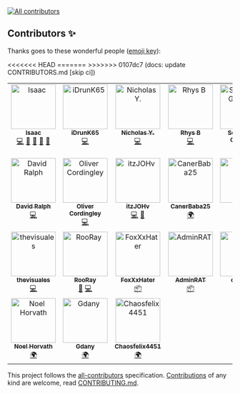 <!-- ALL-CONTRIBUTORS-BADGE:START - Do not remove or modify this section -->
<a href="https://github.com/discord-tickets/bot/blob/main/CONTRIBUTORS.md">
 <img src="https://img.shields.io/github/all-contributors/discord-tickets/bot?color=ee8449&style=flat-square"alt="All contributors">
</a>
<!-- ALL-CONTRIBUTORS-BADGE:END -->

## Contributors ✨

Thanks goes to these wonderful people ([emoji key](https://allcontributors.org/docs/en/emoji-key)):

<!-- ALL-CONTRIBUTORS-LIST:START - Do not remove or modify this section -->
<!-- prettier-ignore-start -->
<!-- markdownlint-disable -->
<table>
  <tbody>
    <tr>
      <td align="center" valign="top" width="14.28%"><a href="https://eartharoid.me/"><img src="https://avatars.githubusercontent.com/u/20905071?v=4?s=100" width="100px;" alt="Isaac"/><br /><sub><b>Isaac</b></sub></a><br /><a href="https://github.com/discord-tickets/bot/commits?author=eartharoid" title="Code">💻</a> <a href="#maintenance-eartharoid" title="Maintenance">🚧</a> <a href="https://github.com/discord-tickets/bot/commits?author=eartharoid" title="Documentation">📖</a> <a href="https://github.com/discord-tickets/bot/pulls?q=is%3Apr+reviewed-by%3Aeartharoid" title="Reviewed Pull Requests">👀</a> <a href="#design-eartharoid" title="Design">🎨</a></td>
      <td align="center" valign="top" width="14.28%"><a href="https://github.com/iDrunK65"><img src="https://avatars.githubusercontent.com/u/25486774?v=4?s=100" width="100px;" alt="iDrunK65"/><br /><sub><b>iDrunK65</b></sub></a><br /><a href="https://github.com/discord-tickets/bot/commits?author=iDrunK65" title="Code">💻</a></td>
      <td align="center" valign="top" width="14.28%"><a href="https://github.com/nicholasyoannou"><img src="https://avatars.githubusercontent.com/u/29736141?v=4?s=100" width="100px;" alt="Nicholas Y."/><br /><sub><b>Nicholas Y.</b></sub></a><br /><a href="https://github.com/discord-tickets/bot/commits?author=nicholasyoannou" title="Code">💻</a></td>
      <td align="center" valign="top" width="14.28%"><a href="https://github.com/RhysB"><img src="https://avatars.githubusercontent.com/u/25815220?v=4?s=100" width="100px;" alt="Rhys B"/><br /><sub><b>Rhys B</b></sub></a><br /><a href="https://github.com/discord-tickets/bot/commits?author=RhysB" title="Code">💻</a></td>
      <td align="center" valign="top" width="14.28%"><a href="https://github.com/mgsi100"><img src="https://avatars.githubusercontent.com/u/36934590?v=4?s=100" width="100px;" alt="Sébastien Guzman"/><br /><sub><b>Sébastien Guzman</b></sub></a><br /><a href="https://github.com/discord-tickets/bot/commits?author=mgsi100" title="Code">💻</a></td>
      <td align="center" valign="top" width="14.28%"><a href="https://github.com/iFusionFr"><img src="https://avatars.githubusercontent.com/u/31099360?v=4?s=100" width="100px;" alt="iFusion"/><br /><sub><b>iFusion</b></sub></a><br /><a href="https://github.com/discord-tickets/bot/commits?author=iFusionFr" title="Code">💻</a></td>
      <td align="center" valign="top" width="14.28%"><a href="https://fivepixels.me/"><img src="https://avatars.githubusercontent.com/u/37427166?v=4?s=100" width="100px;" alt="FivePixels"/><br /><sub><b>FivePixels</b></sub></a><br /><a href="https://github.com/discord-tickets/bot/commits?author=FivePixels" title="Code">💻</a></td>
    </tr>
    <tr>
      <td align="center" valign="top" width="14.28%"><a href="https://davidcralph.co.uk/"><img src="https://avatars.githubusercontent.com/u/14052956?v=4?s=100" width="100px;" alt="David Ralph"/><br /><sub><b>David Ralph</b></sub></a><br /><a href="https://github.com/discord-tickets/bot/commits?author=davidcralph" title="Code">💻</a></td>
      <td align="center" valign="top" width="14.28%"><a href="https://github.com/OliverCordingl1"><img src="https://avatars.githubusercontent.com/u/19516518?v=4?s=100" width="100px;" alt="Oliver Cordingley"/><br /><sub><b>Oliver Cordingley</b></sub></a><br /><a href="https://github.com/discord-tickets/bot/commits?author=OliverCordingl1" title="Code">💻</a></td>
      <td align="center" valign="top" width="14.28%"><a href="https://github.com/itzJOHv"><img src="https://avatars.githubusercontent.com/u/68508885?v=4?s=100" width="100px;" alt="itzJOHv"/><br /><sub><b>itzJOHv</b></sub></a><br /><a href="https://github.com/discord-tickets/bot/commits?author=itzJOHv" title="Code">💻</a> <a href="#question-itzJOHv" title="Answering Questions">💬</a></td>
      <td align="center" valign="top" width="14.28%"><a href="https://github.com/CanerBaba25"><img src="https://avatars.githubusercontent.com/u/33705518?v=4?s=100" width="100px;" alt="CanerBaba25"/><br /><sub><b>CanerBaba25</b></sub></a><br /><a href="#translation-CanerBaba25" title="Translation">🌍</a></td>
      <td align="center" valign="top" width="14.28%"><a href="https://github.com/Felimir"><img src="https://avatars.githubusercontent.com/u/52141188?v=4?s=100" width="100px;" alt="Fel"/><br /><sub><b>Fel</b></sub></a><br /><a href="#translation-Felimir" title="Translation">🌍</a></td>
      <td align="center" valign="top" width="14.28%"><a href="https://github.com/donzee529"><img src="https://avatars.githubusercontent.com/u/43678009?v=4?s=100" width="100px;" alt="Doniel"/><br /><sub><b>Doniel</b></sub></a><br /><a href="https://github.com/discord-tickets/bot/commits?author=donzee529" title="Documentation">📖</a> <a href="https://github.com/discord-tickets/bot/commits?author=donzee529" title="Code">💻</a></td>
      <td align="center" valign="top" width="14.28%"><a href="https://puneetgopinath.github.io/"><img src="https://avatars.githubusercontent.com/u/76863199?v=4?s=100" width="100px;" alt="Puneet Gopinath"/><br /><sub><b>Puneet Gopinath</b></sub></a><br /><a href="https://github.com/discord-tickets/bot/commits?author=PuneetGopinath" title="Code">💻</a></td>
    </tr>
    <tr>
<<<<<<< HEAD
      <td align="center"><a href="https://github.com/thevisuales"><img src="https://avatars.githubusercontent.com/u/6569806?v=4?s=100" width="100px;" alt="thevisuales"/><br /><sub><b>thevisuales</b></sub></a><br /><a href="https://github.com/discord-tickets/bot/commits?author=thevisuales" title="Code">💻</a></td>
      <td align="center"><a href="https://rooray.xyz"><img src="https://avatars.githubusercontent.com/u/86845749?v=4?s=100" width="100px;" alt="RooRay"/><br /><sub><b>RooRay</b></sub></a><br /><a href="https://github.com/discord-tickets/bot/commits?author=RooRay" title="Documentation">📖</a> <a href="https://github.com/discord-tickets/bot/commits?author=RooRay" title="Code">💻</a></td>
      <td align="center"><a href="https://foxco-network.de"><img src="https://avatars.githubusercontent.com/u/54017453?v=4?s=100" width="100px;" alt="FoxXxHater"/><br /><sub><b>FoxXxHater</b></sub></a><br /><a href="#platform-FoxXxHater" title="Packaging/porting to new platform">📦</a></td>
      <td align="center"><a href="https://adminrat.codes"><img src="https://avatars.githubusercontent.com/u/24538037?v=4?s=100" width="100px;" alt="AdminRAT"/><br /><sub><b>AdminRAT</b></sub></a><br /><a href="#platform-AdminRAT" title="Packaging/porting to new platform">📦</a></td>
      <td align="center"><a href="https://c43721.dev"><img src="https://avatars.githubusercontent.com/u/55610086?v=4?s=100" width="100px;" alt="c43721"/><br /><sub><b>c43721</b></sub></a><br /><a href="#platform-c43721" title="Packaging/porting to new platform">📦</a> <a href="https://github.com/discord-tickets/bot/commits?author=c43721" title="Documentation">📖</a></td>
=======
      <td align="center" valign="top" width="14.28%"><a href="https://github.com/thevisuales"><img src="https://avatars.githubusercontent.com/u/6569806?v=4?s=100" width="100px;" alt="thevisuales"/><br /><sub><b>thevisuales</b></sub></a><br /><a href="https://github.com/discord-tickets/bot/commits?author=thevisuales" title="Code">💻</a></td>
      <td align="center" valign="top" width="14.28%"><a href="https://rooray.xyz"><img src="https://avatars.githubusercontent.com/u/86845749?v=4?s=100" width="100px;" alt="RooRay"/><br /><sub><b>RooRay</b></sub></a><br /><a href="https://github.com/discord-tickets/bot/commits?author=RooRay" title="Documentation">📖</a> <a href="https://github.com/discord-tickets/bot/commits?author=RooRay" title="Code">💻</a></td>
      <td align="center" valign="top" width="14.28%"><a href="https://foxco-network.de"><img src="https://avatars.githubusercontent.com/u/54017453?v=4?s=100" width="100px;" alt="FoxXxHater"/><br /><sub><b>FoxXxHater</b></sub></a><br /><a href="#platform-FoxXxHater" title="Packaging/porting to new platform">📦</a></td>
      <td align="center" valign="top" width="14.28%"><a href="https://adminrat.codes"><img src="https://avatars.githubusercontent.com/u/24538037?v=4?s=100" width="100px;" alt="AdminRAT"/><br /><sub><b>AdminRAT</b></sub></a><br /><a href="#platform-AdminRAT" title="Packaging/porting to new platform">📦</a></td>
      <td align="center" valign="top" width="14.28%"><a href="https://c43721.dev"><img src="https://avatars.githubusercontent.com/u/55610086?v=4?s=100" width="100px;" alt="c43721"/><br /><sub><b>c43721</b></sub></a><br /><a href="#platform-c43721" title="Packaging/porting to new platform">📦</a> <a href="https://github.com/discord-tickets/bot/commits?author=c43721" title="Documentation">📖</a></td>
      <td align="center" valign="top" width="14.28%"><a href="https://github.com/n1kkl"><img src="https://avatars.githubusercontent.com/u/100782498?v=4?s=100" width="100px;" alt="Niklas"/><br /><sub><b>Niklas</b></sub></a><br /><a href="https://github.com/discord-tickets/bot/commits?author=n1kkl" title="Code">💻</a></td>
      <td align="center" valign="top" width="14.28%"><a href="https://github.com/Uzurka"><img src="https://avatars.githubusercontent.com/u/101745008?v=4?s=100" width="100px;" alt="Uzurka"/><br /><sub><b>Uzurka</b></sub></a><br /><a href="https://github.com/discord-tickets/bot/issues?q=author%3AUzurka" title="Bug reports">🐛</a> <a href="#platform-Uzurka" title="Packaging/porting to new platform">📦</a> <a href="#translation-Uzurka" title="Translation">🌍</a></td>
>>>>>>> 0107dc7 (docs: update CONTRIBUTORS.md [skip ci])
    </tr>
    <tr>
      <td align="center" valign="top" width="14.28%"><a href="https://github.com/iNOEEL"><img src="https://avatars.githubusercontent.com/u/26775559?v=4?s=100" width="100px;" alt="Noel Horvath"/><br /><sub><b>Noel Horvath</b></sub></a><br /><a href="#translation-iNOEEL" title="Translation">🌍</a></td>
      <td align="center" valign="top" width="14.28%"><a href="https://github.com/Gdanycz"><img src="https://avatars.githubusercontent.com/u/60316826?v=4?s=100" width="100px;" alt="Gdany"/><br /><sub><b>Gdany</b></sub></a><br /><a href="#translation-Gdanycz" title="Translation">🌍</a></td>
      <td align="center" valign="top" width="14.28%"><a href="https://github.com/Chaosfelix4451"><img src="https://avatars.githubusercontent.com/u/46029764?v=4?s=100" width="100px;" alt="Chaosfelix4451"/><br /><sub><b>Chaosfelix4451</b></sub></a><br /><a href="#translation-Chaosfelix4451" title="Translation">🌍</a></td>
    </tr>
  </tbody>
</table>

<!-- markdownlint-restore -->
<!-- prettier-ignore-end -->

<!-- ALL-CONTRIBUTORS-LIST:END -->

This project follows the [all-contributors](https://github.com/all-contributors/all-contributors) specification. [Contributions](https://github.com/discord-tickets/.github/blob/main/CONTRIBUTING.md) of any kind are welcome, read [CONTRIBUTING.md](https://github.com/discord-tickets/.github/blob/main/CONTRIBUTING.md).
